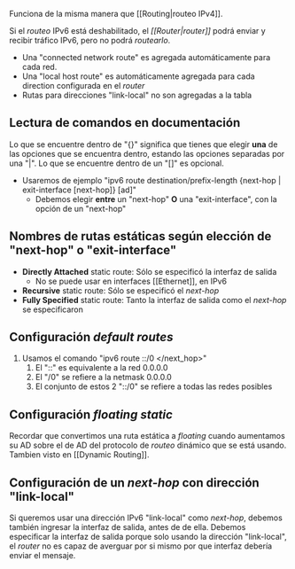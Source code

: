 Funciona de la misma manera que [[Routing|routeo IPv4]].

Si el *routeo* IPv6 está deshabilitado, el *[[Router|router]]* podrá enviar y recibir tráfico IPv6, pero no podrá *routearlo*.

- Una "connected network route" es agregada automáticamente para cada red.
- Una "local host route" es automáticamente agregada para cada direction configurada en el *router*
- Rutas para direcciones "link-local" no son agregadas a la tabla

## Lectura de comandos en documentación

Lo que se encuentre dentro de "{}" significa que tienes que elegir **una** de las opciones que se encuentra dentro, estando las opciones separadas por una "|". Lo que se encuentre dentro de un "[]" es opcional.

- Usaremos de ejemplo "ipv6 route destination/prefix-length {next-hop | exit-interface [next-hop]} [ad]"
	- Debemos elegir **entre** un "next-hop" **O** una "exit-interface", con la opción de un "next-hop" 

## Nombres de rutas estáticas según elección de "next-hop" o "exit-interface"

- **Directly Attached** static route: Sólo se especificó la interfaz de salida
	- No se puede usar en interfaces [[Ethernet]], en IPv6
- **Recursive** static route: Sólo se especificó el *next-hop*
- **Fully Specified** static route: Tanto la interfaz de salida como el *next-hop* se especificaron

## Configuración *default routes*

1. Usamos el comando "ipv6 route ::/0 </next_hop>"
	1. El "::" es equivalente a la red 0.0.0.0
	2. El "/0" se refiere a la netmask 0.0.0.0
	3. El conjunto de estos 2 "::/0" se refiere a todas las redes posibles



## Configuración *floating static*

Recordar que convertimos una ruta estática a *floating* cuando aumentamos su AD sobre el de AD del protocolo de *routeo* dinámico que se está usando. Tambien visto en [[Dynamic Routing]].



## Configuración de un *next-hop* con dirección "link-local"

Si queremos usar una dirección IPv6 "link-local" como *next-hop*, debemos también ingresar la interfaz de salida, antes de de ella.
Debemos especificar la interfaz de salida porque solo usando la dirección "link-local", el *router* no es capaz de averguar por si mismo por que interfaz debería enviar el mensaje.